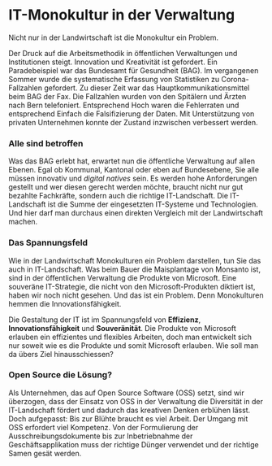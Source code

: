 # IT-Monokultur in der Verwaltung
Nicht nur in der Landwirtschaft ist die Monokultur ein Problem.

Der Druck auf die Arbeitsmethodik in öffentlichen Verwaltungen und Institutionen steigt. Innovation und Kreativität ist gefordert. Ein Paradebeispiel war das Bundesamt für Gesundheit (BAG). Im vergangenen Sommer wurde die systematische Erfassung von Statistiken zu Corona-Fallzahlen gefordert. Zu dieser Zeit war das Hauptkommunikationsmittel beim BAG der Fax. Die Fallzahlen wurden von den Spitälern und Ärzten nach Bern telefoniert. Entsprechend Hoch waren die Fehlerraten und entsprechend Einfach die Falsifizierung der Daten. Mit Unterstützung von privaten Unternehmen konnte der Zustand inzwischen verbessert werden.

### Alle sind betroffen

Was das BAG erlebt hat, erwartet nun die öffentliche Verwaltung auf allen Ebenen. Egal ob Kommunal, Kantonal oder eben auf Bundesebene, Sie alle müssen innovativ und *digital natives* sein. Es werden hohe Anforderungen gestellt und wer diesen gerecht werden möchte, braucht nicht nur gut bezahlte Fachkräfte, sondern auch die richtige IT-Landschaft. Die IT-Landschaft ist die Summe der eingesetzten IT-Systeme und Technologien. Und hier darf man durchaus einen direkten Vergleich mit der Landwirtschaft machen.

### Das Spannungsfeld

Wie in der Landwirtschaft Monokulturen ein Problem darstellen, tun Sie das auch in IT-Landschaft. Was beim Bauer die Maisplantage von Monsanto ist, sind in der öffentlichen Verwaltung die Produkte von Microsoft. Eine souveräne IT-Strategie, die nicht von den Microsoft-Produkten diktiert ist, haben wir noch nicht gesehen. Und das ist ein Problem. Denn Monokulturen hemmen die Innovationsfähigkeit.

Die Gestaltung der IT ist im Spannungsfeld von **Effizienz**, **Innovationsfähigkeit** und **Souveränität**. Die Produkte von Microsoft erlauben ein effizientes und flexibles Arbeiten, doch man entwickelt sich nur soweit wie es die Produkte und somit Microsoft erlauben. Wie soll man da übers Ziel hinausschiessen?

### Open Source die Lösung?

Als Unternehmen, das auf Open Source Software (OSS) setzt, sind wir überzogen, dass der Einsatz von OSS in der Verwaltung die Diversität in der IT-Landschaft fördert und dadurch das kreativen Denken erblühen lässt. Doch aufgepasst: Bis zur Blühte braucht es viel Arbeit. Der Umgang mit OSS erfordert viel Kompetenz. Von der Formulierung der Ausschreibungsdokumente bis zur Inbetriebnahme der Geschäftsapplikation muss der richtige Dünger verwendet und der richtige Samen gesät werden.